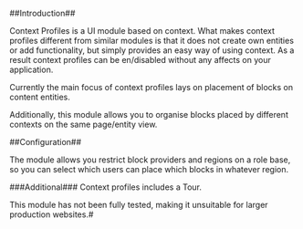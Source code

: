 ##Introduction##

Context Profiles is a UI module based on context. What makes context profiles different from similar modules is that it does not create own entities or add functionality, but simply provides an easy way of using context. As a result context profiles can be en/disabled without any affects on your application.

Currently the main focus of context profiles lays on placement of blocks on content entities.

Additionally, this module allows you to organise blocks placed by different contexts on the same page/entity view.

##Configuration##

The module allows you restrict block providers and regions on a role base, so you can select which users can place which blocks in whatever region.

###Additional###
Context profiles includes a Tour.

This module has not been fully tested, making it unsuitable for larger production websites.#
